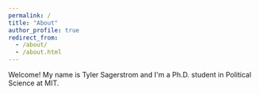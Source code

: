 ```yaml
---
permalink: /
title: "About"
author_profile: true
redirect_from:
  - /about/
  - /about.html
---
```


Welcome! My name is Tyler Sagerstrom and I'm a Ph.D. student in Political Science at MIT.
